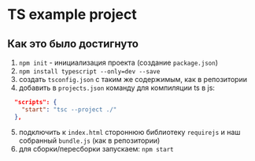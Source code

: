 # TS example project

## Как это было достигнуто

1. `npm init` - инициализация проекта (создание `package.json`)
2. `npm install typescript --only=dev --save`
3. создать `tsconfig.json` с таким же содержимым, как в репозитории
4. добавить в `projects.json` команду для компиляции ts  в js:
```json
  "scripts": {
    "start": "tsc --project ./"
  },
```
5. подключить к `index.html` стороннюю библиотеку `requirejs` и наш собранный `bundle.js` (как в репозитории)
6. для сборки/пересборки запускаем: `npm start`

